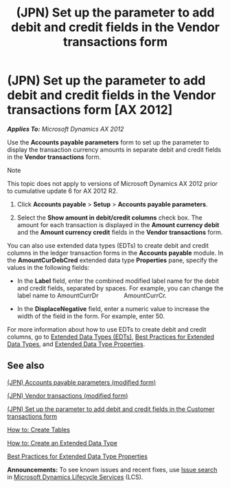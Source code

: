 ﻿---
title: (JPN) Set up the parameter to add debit and credit fields in the Vendor transactions form
TOCTitle: (JPN) Set up the parameter to add debit and credit fields in the Vendor transactions form
ms:assetid: b521ce80-cfd9-4fd5-a2e5-655b34f78043
ms:mtpsurl: https://technet.microsoft.com/en-us/library/Dn282399(v=AX.60)
ms:contentKeyID: 54906861
ms.date: 01/21/2017
mtps_version: v=AX.60
f1_keywords:
- Forms.VendParameters
- MsDynAx060.Forms.VendParameters
---

# (JPN) Set up the parameter to add debit and credit fields in the Vendor transactions form [AX 2012]


_**Applies To:** Microsoft Dynamics AX 2012_

Use the **Accounts payable parameters** form to set up the parameter to display the transaction currency amounts in separate debit and credit fields in the **Vendor transactions** form.


> [!NOTE]
> <P>This topic does not apply to versions of Microsoft Dynamics AX 2012 prior to cumulative update 6 for AX 2012 R2.</P>



1.  Click **Accounts payable** \> **Setup** \> **Accounts payable parameters**.

2.  Select the **Show amount in debit/credit columns** check box. The amount for each transaction is displayed in the **Amount currency debit** and the **Amount currency credit** fields in the **Vendor transactions** form.

You can also use extended data types (EDTs) to create debit and credit columns in the ledger transaction forms in the **Accounts payable** module. In the **AmountCurDebCred** extended data type **Properties** pane, specify the values in the following fields:

  - In the **Label** field, enter the combined modified label name for the debit and credit fields, separated by spaces. For example, you can change the label name to AmountCurrDr               AmountCurrCr.

  - In the **DisplaceNegative** field, enter a numeric value to increase the width of the field in the form. For example, enter 50.

For more information about how to use EDTs to create debit and credit columns, go to [Extended Data Types (EDTs)](http://technet.microsoft.com/en-us/library/ed713410-76c7-4b4e-9a27-a5ce9764743e.aspx), [Best Practices for Extended Data Types](http://technet.microsoft.com/en-us/library/34c58dad-942e-4c83-b374-4e0ec92d4ac2.aspx), and [Extended Data Type Properties](http://technet.microsoft.com/en-us/library/07eca44e-0ac8-4b08-906f-efaeabdf03fe.aspx).

## See also

[(JPN) Accounts payable parameters (modified form)](https://technet.microsoft.com/en-us/library/jj710993\(v=ax.60\))

[(JPN) Vendor transactions (modified form)](https://technet.microsoft.com/en-us/library/jj664966\(v=ax.60\))

[(JPN) Set up the parameter to add debit and credit fields in the Customer transactions form](jpn-set-up-the-parameter-to-add-debit-and-credit-fields-in-the-customer-transactions-form.md)

[How to: Create Tables](http://technet.microsoft.com/en-us/library/e83b5c11-f77b-4eb5-b57b-e73ad0fd4b3e.aspx)

[How to: Create an Extended Data Type](http://technet.microsoft.com/en-us/library/6292481f-1d73-46e9-8b46-18ab7de9a71d.aspx)

[Best Practices for Extended Data Type Properties](http://msdn.microsoft.com/en-us/library/aa621435\(v=ax.50\).aspx)

  
**Announcements:** To see known issues and recent fixes, use [Issue search](http://go.microsoft.com/fwlink/?linkid=389258) in [Microsoft Dynamics Lifecycle Services](http://go.microsoft.com/fwlink/?linkid=306505) (LCS).

